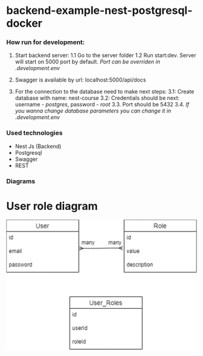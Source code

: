 # backend-example-nest-postgresql-docker

### How run for development:

1. Start backend server:
   1.1 Go to the server folder
   1.2 Run start:dev. Server will start on 5000 port by default. *Port can be overriden in .development.env*

2. Swagger is available by url: localhost:5000/api/docs

3. For the connection to the database need to make next steps:
   3.1: Create database with name: nest-course
   3.2: Credentials should be next: username - *postgres*, password - *root*
   3.3. Port should be 5432
   3.4. *If you wanna change database parameters you can change it in .development.env*

### Used technologies

* Nest Js (Backend)
* Postgresql
* Swagger
* REST

### Diagrams

# User role diagram

![User Role Diagram](/helpers/pictures/User%20role%20diagram.png)
